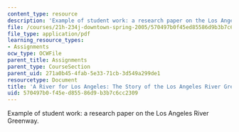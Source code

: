 ```yaml
---
content_type: resource
description: 'Example of student work: a research paper on the Los Angeles River Greenway.'
file: /courses/21h-234j-downtown-spring-2005/570497b0f45ed85586d9b3b7c6cc2309_11026_sherman04.pdf
file_type: application/pdf
learning_resource_types:
- Assignments
ocw_type: OCWFile
parent_title: Assignments
parent_type: CourseSection
parent_uid: 271a0b45-4fab-5e33-71cb-3d549a299de1
resourcetype: Document
title: 'A River for Los Angeles: The Story of the Los Angeles River Greenway '
uid: 570497b0-f45e-d855-86d9-b3b7c6cc2309
---
```

Example of student work: a research paper on the Los Angeles River Greenway.

